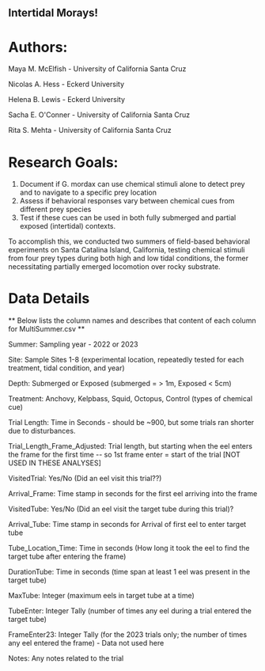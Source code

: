 ## Intertidal Morays! 

# Authors: 
Maya M. McElfish - University of California Santa Cruz

Nicolas A. Hess - Eckerd University 

Helena B. Lewis - Eckerd University 

Sacha E. O'Conner - University of California Santa Cruz

Rita S. Mehta - University of California Santa Cruz

# Research Goals:
1) Document if G. mordax can use chemical stimuli alone to detect prey and to navigate to a specific prey location
2) Assess if behavioral responses vary between chemical cues from different prey species
3) Test if these cues can be used in both fully submerged and partial exposed (intertidal) contexts. 

To accomplish this, we conducted two summers of field-based behavioral experiments on Santa Catalina Island, California, testing chemical stimuli from four prey types during both high and low tidal conditions, the former necessitating partially emerged locomotion over rocky substrate. 

# Data Details
** Below lists the column names and describes that content of each column for MultiSummer.csv ** 

Summer:  Sampling year -  2022 or 2023

Site: Sample Sites 1-8 (experimental location, repeatedly tested for each treatment, tidal condition, and year)

Depth: Submerged or Exposed (submerged = > 1m, Exposed < 5cm)

Treatment:  Anchovy, Kelpbass, Squid, Octopus, Control (types of chemical cue)

Trial Length: Time in Seconds - should be ~900, but some trials ran shorter due to disturbances. 

Trial_Length_Frame_Adjusted: Trial length, but starting when the eel enters the frame for the first time -- so 1st frame enter = start of the trial [NOT USED IN THESE ANALYSES]

VisitedTrial: Yes/No (Did an eel visit this trial??)

Arrival_Frame: Time stamp in seconds for the first eel arriving into the frame

VisitedTube: Yes/No (Did an eel visit the target tube during this trial)?

Arrival_Tube: Time stamp in seconds for Arrival of first eel to enter target tube

Tube_Location_Time: Time in seconds (How long it took the eel to find the target tube after entering the frame)

DurationTube: Time in seconds (time span at least 1 eel was present in the target tube)

MaxTube: Integer (maximum eels in target tube at a time)

TubeEnter: Integer Tally (number of times any eel during a trial entered the target tube) 

FrameEnter23: Integer Tally (for the 2023 trials only; the number of times any eel entered the frame) - Data not used here 

Notes: Any notes related to the trial
